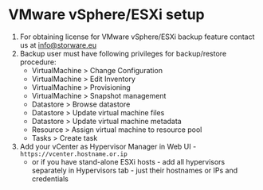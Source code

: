 # VMware vSphere/ESXi setup

1. For obtaining license for VMware vSphere/ESXi backup feature contact us at [info@storware.eu](mailto:info@storware.eu)
2. Backup user must have following privileges for backup/restore procedure:
   * VirtualMachine &gt; Change Configuration
   * VirtualMachine &gt; Edit Inventory
   * VirtualMachine &gt; Provisioning
   * VirtualMachine &gt; Snapshot management
   * Datastore &gt; Browse datastore
   * Datastore &gt; Update virtual machine files
   * Datastore &gt; Update virtual machine metadata
   * Resource &gt; Assign virtual machine to resource pool
   * Tasks &gt; Create task
3. Add your vCenter as Hypervisor Manager in Web UI - `https://vcenter.hostname.or.ip`
   * or if you have stand-alone ESXi hosts - add all hypervisors separately in Hypervisors tab - just their hostnames or IPs and credentials

